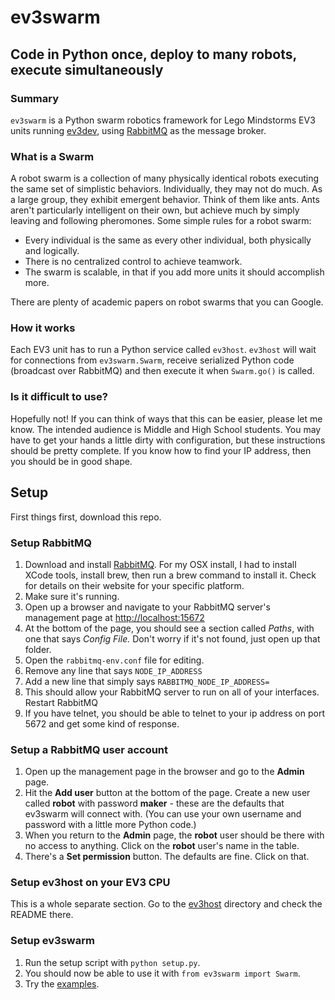 # ev3swarm

## Code in Python once, deploy to many robots, execute simultaneously

### Summary

`ev3swarm` is a Python swarm robotics framework for Lego Mindstorms EV3 units running [ev3dev](http://www.ev3dev.org/), using [RabbitMQ](http://www.rabbitmq.com/) as the message broker. 

### What is a Swarm

A robot swarm is a collection of many physically identical robots executing the same set of simplistic behaviors. Individually, they may not do much. As a large group, they exhibit emergent behavior. Think of them like ants. Ants aren't particularly intelligent on their own, but achieve much by simply leaving and following pheromones. Some simple rules for a robot swarm:

- Every individual is the same as every other individual, both physically and logically.
- There is no centralized control to achieve teamwork.
- The swarm is scalable, in that if you add more units it should accomplish more.

There are plenty of academic papers on robot swarms that you can Google.

### How it works

Each EV3 unit has to run a Python service called `ev3host`. `ev3host` will wait for connections from `ev3swarm.Swarm`, receive serialized Python code (broadcast over RabbitMQ) and then execute it when `Swarm.go()` is called.

### Is it difficult to use?

Hopefully not! If you can think of ways that this can be easier, please let me know. The intended audience is Middle and High School students. You may have to get your hands a little dirty with configuration, but these instructions should be pretty complete. If you know how to find your IP address, then you should be in good shape.

## Setup

First things first, download this repo.

### Setup RabbitMQ

1. Download and install [RabbitMQ](http://www.rabbitmq.com/). For my OSX install, I had to install XCode tools, install brew, then run a brew command to install it. Check for details on their website for your specific platform.
2. Make sure it's running.
2. Open up a browser and navigate to your RabbitMQ server's management page at [http://localhost:15672](http://localhost:15672)
3. At the bottom of the page, you should see a section called *Paths*, with one that says *Config File.* Don't worry if it's not found, just open up that folder.
4. Open the `rabbitmq-env.conf` file for editing.
5. Remove any line that says `NODE_IP_ADDRESS`
6. Add a new line that simply says `RABBITMQ_NODE_IP_ADDRESS=`
7. This should allow your RabbitMQ server to run on all of your interfaces. Restart RabbitMQ
8. If you have telnet, you should be able to telnet to your ip address on port 5672 and get some kind of response.

### Setup a RabbitMQ user account

1. Open up the management page in the browser and go to the **Admin** page.
2. Hit the **Add user** button at the bottom of the page. Create a new user called **robot** with password **maker** - these are the defaults that ev3swarm will connect with. (You can use your own username and password with a little more Python code.)
3. When you return to the **Admin** page, the **robot** user should be there with no access to anything. Click on the **robot** user's name in the table.
4. There's a **Set permission** button. The defaults are fine. Click on that.

### Setup ev3host on your EV3 CPU

This is a whole separate section. Go to the [ev3host](./ev3host) directory and check the README there.

### Setup ev3swarm

1. Run the setup script with `python setup.py`. 
2. You should now be able to use it with `from ev3swarm import Swarm`. 
3. Try the [examples](./examples).
